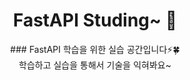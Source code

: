 <div align="center"> <h1> FastAPI Studing~ 📖</div>
<div align="center"> ### FastAPI 학습을 위한 실습 공간입니다⚡🍀 
  <br>
    학습하고 실습을 통해서 기술을 익혀봐요~
  <br>
</div>
